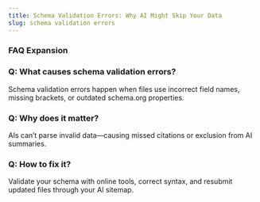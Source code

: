 ```yaml
---
title: Schema Validation Errors: Why AI Might Skip Your Data
slug: schema validation errors
---
```


### FAQ Expansion
### Q: What causes schema validation errors?
Schema validation errors happen when files use incorrect field names, missing brackets, or outdated schema.org properties.

### Q: Why does it matter?
AIs can’t parse invalid data—causing missed citations or exclusion from AI summaries.

### Q: How to fix it?
Validate your schema with online tools, correct syntax, and resubmit updated files through your AI sitemap.